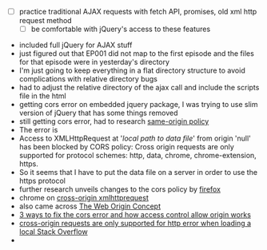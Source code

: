 - [ ] practice traditional AJAX requests with fetch API, promises, old xml http request method
    - [ ] be comfortable with jQuery's access to these features
- included full jQuery for AJAX stuff
- just figured out that EP001 did not map to the first episode and the files for that episode were in yesterday's directory
- I'm just going to keep everything in a flat directory structure to avoid complications with relative directory bugs
- had to adjust the relative directory of the ajax call and include the scripts file in the html
- getting cors error on embedded jquery package, I was trying to use slim version of jQuery that has some things removed
- still getting cors error, had to research [same-origin policy](https://en.wikipedia.org/wiki/Same-origin_policy)
- The error is 
 - Access to XMLHttpRequest at '*local path to data file*' from origin 'null' has been blocked by CORS policy: Cross origin requests are only supported for protocol schemes: http, data, chrome, chrome-extension, https.
 - So it seems that I have to put the data file on a server in order to use the https protocol
 - further research unveils changes to the cors policy by [firefox](https://developer.mozilla.org/en-US/docs/Web/HTTP/CORS/Errors/CORSRequestNotHttp) 
 - chrome on [cross-origin xmlhttprequest](https://developer.chrome.com/extensions/xhr)
 - also came across [The Web Origin Concept](https://tools.ietf.org/html/rfc6454)
 - [3 ways to fix the cors error and how access control allow origin works](https://medium.com/@dtkatz/3-ways-to-fix-the-cors-error-and-how-access-control-allow-origin-works-d97d55946d9)
 - [cross-origin requests are only supported for http error when loading a local Stack Overflow](https://stackoverflow.com/questions/10752055/cross-origin-requests-are-only-supported-for-http-error-when-loading-a-local)
 - 
